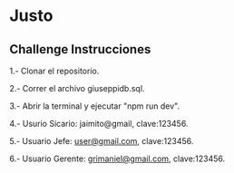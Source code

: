 # Justo
Challenge
Instrucciones
-----------------------
1.- Clonar el repositorio.

2.- Correr el archivo giuseppidb.sql.

3.- Abrir la terminal y ejecutar "npm run dev".

4.- Usurio Sicario: jaimito@gmail, clave:123456.

5.- Usuario Jefe: user@gmail.com, clave:123456.

6.- Usuario Gerente: grimaniel@gmail.com, clave:123456.


